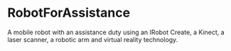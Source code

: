 # RobotForAssistance
 A mobile robot with an assistance duty using an IRobot Create, a Kinect, a laser scanner, a robotic arm and virtual reality technology.
